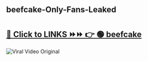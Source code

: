 
 ## beefcake-Only-Fans-Leaked

# <h2><a href="https://clipsfans.com/beefcake&ref=git">🔗 Click to LINKS ⏩⏩ 👉 🟢 beefcake </a></h2>

<a href="https://clipsfans.com/beefcake&ref=git" rel="nofollow" data-target="animated-image.originalLink"><img src="https://i.ibb.co.com/xMMVF88/686577567.gif" alt="Viral Video Original" style="max-width: 100%; display: inline-block;" data-target="animated-image.originalImage"></a>
